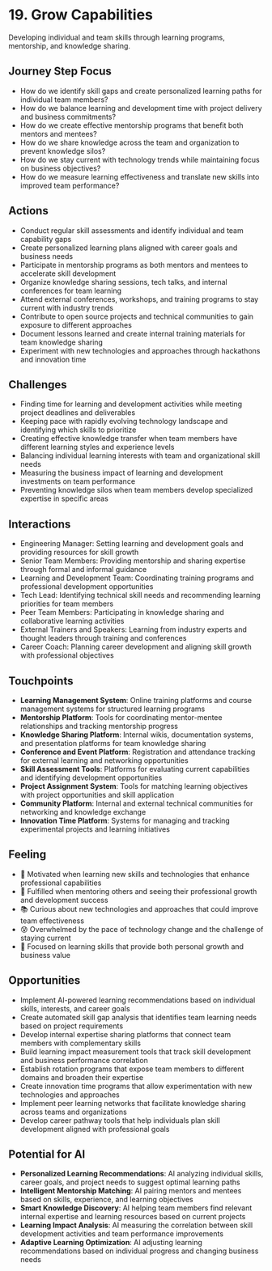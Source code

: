 # 19. Grow Capabilities

Developing individual and team skills through learning programs, mentorship, and knowledge sharing.

## Journey Step Focus

- How do we identify skill gaps and create personalized learning paths for individual team members?
- How do we balance learning and development time with project delivery and business commitments?
- How do we create effective mentorship programs that benefit both mentors and mentees?
- How do we share knowledge across the team and organization to prevent knowledge silos?
- How do we stay current with technology trends while maintaining focus on business objectives?
- How do we measure learning effectiveness and translate new skills into improved team performance?

## Actions

- Conduct regular skill assessments and identify individual and team capability gaps
- Create personalized learning plans aligned with career goals and business needs
- Participate in mentorship programs as both mentors and mentees to accelerate skill development
- Organize knowledge sharing sessions, tech talks, and internal conferences for team learning
- Attend external conferences, workshops, and training programs to stay current with industry trends
- Contribute to open source projects and technical communities to gain exposure to different approaches
- Document lessons learned and create internal training materials for team knowledge sharing
- Experiment with new technologies and approaches through hackathons and innovation time

## Challenges

- Finding time for learning and development activities while meeting project deadlines and deliverables
- Keeping pace with rapidly evolving technology landscape and identifying which skills to prioritize
- Creating effective knowledge transfer when team members have different learning styles and experience levels
- Balancing individual learning interests with team and organizational skill needs
- Measuring the business impact of learning and development investments on team performance
- Preventing knowledge silos when team members develop specialized expertise in specific areas

## Interactions

- Engineering Manager: Setting learning and development goals and providing resources for skill growth
- Senior Team Members: Providing mentorship and sharing expertise through formal and informal guidance
- Learning and Development Team: Coordinating training programs and professional development opportunities
- Tech Lead: Identifying technical skill needs and recommending learning priorities for team members
- Peer Team Members: Participating in knowledge sharing and collaborative learning activities
- External Trainers and Speakers: Learning from industry experts and thought leaders through training and conferences
- Career Coach: Planning career development and aligning skill growth with professional objectives

## Touchpoints

- **Learning Management System**: Online training platforms and course management systems for structured learning programs
- **Mentorship Platform**: Tools for coordinating mentor-mentee relationships and tracking mentorship progress
- **Knowledge Sharing Platform**: Internal wikis, documentation systems, and presentation platforms for team knowledge sharing
- **Conference and Event Platform**: Registration and attendance tracking for external learning and networking opportunities
- **Skill Assessment Tools**: Platforms for evaluating current capabilities and identifying development opportunities
- **Project Assignment System**: Tools for matching learning objectives with project opportunities and skill application
- **Community Platform**: Internal and external technical communities for networking and knowledge exchange
- **Innovation Time Platform**: Systems for managing and tracking experimental projects and learning initiatives

## Feeling

- 🌱 Motivated when learning new skills and technologies that enhance professional capabilities
- 🤝 Fulfilled when mentoring others and seeing their professional growth and development success
- 📚 Curious about new technologies and approaches that could improve team effectiveness
- 😰 Overwhelmed by the pace of technology change and the challenge of staying current
- 🎯 Focused on learning skills that provide both personal growth and business value

## Opportunities

- Implement AI-powered learning recommendations based on individual skills, interests, and career goals
- Create automated skill gap analysis that identifies team learning needs based on project requirements
- Develop internal expertise sharing platforms that connect team members with complementary skills
- Build learning impact measurement tools that track skill development and business performance correlation
- Establish rotation programs that expose team members to different domains and broaden their expertise
- Create innovation time programs that allow experimentation with new technologies and approaches
- Implement peer learning networks that facilitate knowledge sharing across teams and organizations
- Develop career pathway tools that help individuals plan skill development aligned with professional goals

## Potential for AI

- **Personalized Learning Recommendations**: AI analyzing individual skills, career goals, and project needs to suggest optimal learning paths
- **Intelligent Mentorship Matching**: AI pairing mentors and mentees based on skills, experience, and learning objectives
- **Smart Knowledge Discovery**: AI helping team members find relevant internal expertise and learning resources based on current projects
- **Learning Impact Analysis**: AI measuring the correlation between skill development activities and team performance improvements
- **Adaptive Learning Optimization**: AI adjusting learning recommendations based on individual progress and changing business needs